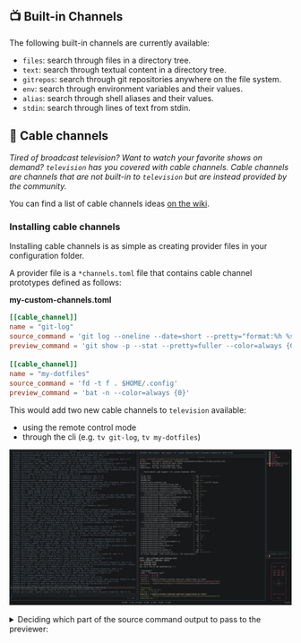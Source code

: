 ## 📺 Built-in Channels
The following built-in channels are currently available:
- `files`: search through files in a directory tree.
- `text`: search through textual content in a directory tree.
- `gitrepos`: search through git repositories anywhere on the file system.
- `env`: search through environment variables and their values.
- `alias`: search through shell aliases and their values.
- `stdin`: search through lines of text from stdin.

## 🍿 Cable channels
*Tired of broadcast television? Want to watch your favorite shows on demand? `television` has you covered with cable channels. Cable channels are channels that are not built-in to `television` but are instead provided by the community.*

You can find a list of cable channels ideas [on the wiki](https://github.com/alexpasmantier/television/wiki/Cable-channels).

### Installing cable channels
Installing cable channels is as simple as creating provider files in your configuration folder.

A provider file is a `*channels.toml` file that contains cable channel prototypes defined as follows:

**my-custom-channels.toml**
```toml
[[cable_channel]]
name = "git-log"
source_command = 'git log --oneline --date=short --pretty="format:%h %s %an %cd" "$@"'
preview_command = 'git show -p --stat --pretty=fuller --color=always {0}'

[[cable_channel]]
name = "my-dotfiles"
source_command = 'fd -t f . $HOME/.config'
preview_command = 'bat -n --color=always {0}'
```

This would add two new cable channels to `television` available:
- using the remote control mode
- through the cli (e.g. `tv git-log`, `tv my-dotfiles`)

![cable channels](./assets/cable_channels.png "Cable channels")

<details>

  <summary>Deciding which part of the source command output to pass to the previewer:</summary>

  By default, each line of the source command can be passed to the previewer using `{}`. 

  If you wish to pass only a part of the output to the previewer, you may do so by specifying the `preview_delimiter` to use as a separator and refering to the desired part using the corresponding index.

  **Example:**
  ```toml
  [[cable_channel]]
  name = "Disney channel"
  source_command = 'echo "one:two:three:four" && echo "five:six:seven:eight"'
  preview_command = 'echo {2}'
  preview_delimiter = ':'
  # which will pass "three" and "seven" to the preview command
  ```

</details>
